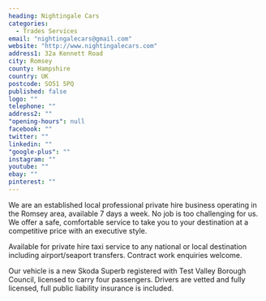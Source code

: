 ```yaml
---
heading: Nightingale Cars
categories: 
  - Trades Services
email: "nightingalecars@gmail.com"
website: "http://www.nightingalecars.com"
address1: 32a Kennett Road
city: Romsey
county: Hampshire
country: UK
postcode: SO51 5PQ
published: false
logo: ""
telephone: ""
address2: ""
"opening-hours": null
facebook: ""
twitter: ""
linkedin: ""
"google-plus": ""
instagram: ""
youtube: ""
ebay: ""
pinterest: ""
---
```


We are an established local professional private hire business operating in the Romsey area, available 7 days a week. No job is too challenging for us. We offer a safe, comfortable service to take you to your destination at a competitive price with an executive style.

Available for private hire taxi service to any national or local destination including airport/seaport transfers. Contract work enquiries welcome.

Our vehicle is a new Skoda Superb registered with Test Valley Borough Council, licensed to carry four passengers. Drivers are vetted and fully licensed, full public liability insurance is included.
